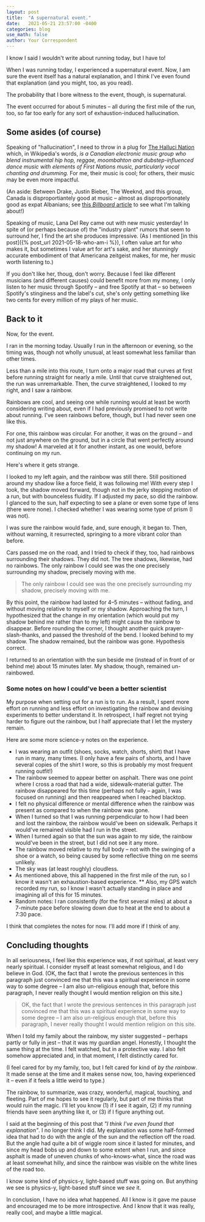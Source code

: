 ```yaml
---
layout: post
title:  "A supernatural event."
date:   2021-05-21 23:57:00 -0400
categories: blog
use_math: false
author: Your Correspondent
---
```


I know I said I wouldn't write about running today, but I have to!

When I was running today, I experienced a supernatural event. Now, I am sure the event itself has a natural explanation, and I think I've even found that explanation (and you might, too, as you read).

The probability that I bore witness to the event, though, is supernatural.

The event occurred for about 5 minutes &ndash; all during the first mile of the run, too, so far too early for any sort of exhaustion-induced hallucination.

## Some asides (of course)

Speaking of "hallucination", I need to throw in a plug for [The Halluci Nation](https://thehallucination.com/music/) which, in Wikipedia's words, *is a Canadian electronic music group who blend instrumental hip hop, reggae, moombahton and dubstep-influenced dance music with elements of First Nations music, particularly vocal chanting and drumming.* For me, their music is cool; for others, their music may be even more impactful.

(An aside: Between Drake, Justin Bieber, The Weeknd, and this group, Canada is disproportiantely good at music &ndash; almost as disproportionately good as expat Albanians; see [this *Billboard* article](https://www.billboard.com/articles/columns/pop/8507787/albanian-artists-charts-dua-lipa-bebe-rexha-ava-max) to see what I'm talking about!)

Speaking of music, Lana Del Rey came out with new music yesterday! In spite of (or perhaps because of) the "industry plant" rumors that seem to surround her, I find the art she produces impressive. (As I mentioned [in this post]({% post_url 2021-05-18-who-am-i %}), I often value art for who makes it, but sometimes I value art for art's sake, and her stunningly accurate embodiment of that Americana zeitgeist makes, for me, her music worth listening to.)

If you don't like her, thoug, don't worry. Because I feel like different musicians (and different causes) could benefit more from my money, I only listen to her music through Spotify &ndash; and free Spotify at that &ndash; so between Spotify's stinginess and the label's cut, she's only getting something like two cents for every million of my plays of her music.

## Back to it

Now, for the event.

I ran in the morning today. Usually I run in the afternoon or evening, so the timing was, though not wholly unusual, at least somewhat less familiar than other times.

Less than a mile into this route, I turn onto a major road that curves at first before running straight for nearly a mile. Until that curve straightened out, the run was unremarkable. Then, the curve straightened, I looked to my right, and I saw a rainbow.

Rainbows are cool, and seeing one while running would at least be worth considering writing about, even if I had previously promised to not write about running. I've seen rainbows before, though, but I had never seen one like this.

For one, this rainbow was circular. For another, it was on the ground &ndash; and not just anywhere on the ground, but in a circle that went perfectly around my shadow! A marveled at it for another instant, as one would, before continuing on my run.

Here's where it gets strange.

I looked to my left again, and the rainbow was still there. Still positioned around my shadow like a force field, it was following me! With every step I took, the shadow moved forward, though not in the jerky stepping motion of a run, but with bounceless fluidity. If I adjusted my pace, so did the rainbow. I glanced to the sun, half expecting to see a plane or even some type of lens (there were none). I checked whether I was wearing some type of prism (I was not).

I was sure the rainbow would fade, and, sure enough, it began to. Then, without warning, it resurrected, springing to a more vibrant color than before.

Cars passed me on the road, and I tried to check if they, too, had rainbows surrounding their shadows. They did not. The tree shadows, likewise, had no rainbows. The only rainbow I could see was the one precisely surrounding my shadow, precisely moving with me.

>The only rainbow I could see was the one precisely surrounding my shadow, precisely moving with me.

By this point, the rainbow had lasted for 4&ndash;5 minutes &ndash; without fading, and without moving relative to myself or my shadow. Approaching the turn, I hypothesized that the change in my orientation (which would put my shadow behind me rather than to my left) might cause the rainbow to disappear. Before rounding the corner, I thought another quick prayer-slash-thanks, and passed the threshold of the bend. I looked behind to my shadow. The shadow remained, but the rainbow was gone. Hypothesis correct.

I returned to an orientation with the sun beside me (instead of in front of or behind me) about 15 minutes later. My shadow, though, remained un-rainbowed.

### Some notes on how I could've been a better scientist

My purpose when setting out for a run is to run. As a result, I spent more effort on running and less effort on investigating the rainbow and devising experiments to better understand it. In retrospect, I half regret not trying harder to figure out the rainbow, but I half appreciate that I let the mystery remain.

Here are some more science-y notes on the experience.

* I was wearing an outfit (shoes, socks, watch, shorts, shirt) that I have run in many, many times. (I only have a few pairs of shorts, and I have several copies of the shirt I wore, so this is probably my most frequent running outfit!)
* The rainbow seemed to appear better on asphalt. There was one point where I cross a road that had a wide, sidewalk-material gutter. The rainbow disappeared for this time (perhaps not fully &ndash; again, I was focused on running) and then reappeared when I reached blacktop.
* I felt no physical difference or mental difference when the rainbow was present as compared to when the rainbow was gone.
* When I turned so that I was running perpendicular to how I had been and lost the rainbow, the rainbow would've been on sidewalk. Perhaps it would've remained visible had I run in the street.
* When I turned again so that the sun was again to my side, the rainbow would've been in the street, but I did not see it any more.
* The rainbow moved relative to my full body &ndash; not with the swinging of a shoe or a watch, so being caused by some reflective thing on me seems unlikely.
* The sky was (at least roughly) cloudless.
* As mentioned above, this all happened in the first mile of the run, so I know it wasn't an exhaustion-based experience.
** Also, my GPS watch recorded my run, so I know I wasn't actually standing in place and imagining all of this for 15 minutes.
* Random notes: I ran consistently (for the first several miles) at about a 7-minute pace before slowing down due to heat at the end to about a 7:30 pace.

I think that completes the notes for now. I'll add more if I think of any.

## Concluding thoughts

In all seriousness, I feel like this experience was, if not spiritual, at least very nearly spiritual. I consider myself at least somewhat religious, and I do believe in God. (OK, the fact that I wrote the previous sentences in this paragraph just convinced me that this was a spiritual experience in some way to some degree &ndash; I am also un-religious enough that, before this paragraph, I never really thought I would mention religion on this site.)

> OK, the fact that I wrote the previous sentences in this paragraph just convinced me that this was a spiritual experience in some way to some degree &ndash; I am also un-religious enough that, before this paragraph, I never really thought I would mention religion on this site.

When I told my family about the rainbow, my sister suggested &ndash; perhaps partly or fully in jest &ndash; that it was my guardian angel. Honestly, I thought the same thing at the time. I felt watched, but in a protective way. I also felt somehow appreciated and, in that moment, I felt distinctly cared for.

(I feel cared for by my family, too, but I felt cared for kind of *by the rainbow*. It made sense at the time and it makes sense now, too, having experienced it &ndash; even if it feels a little weird to type.)

The rainbow, to summarize, was crazy, wonderful, magical, touching, and fleeting. Part of me hopes to see it regularly, but part of me thinks that would ruin the magic. I'll let you know (1) if I see it again, (2) if my running friends have seen anything like it, or (3) if I figure anything out.

I said at the beginning of this post that *"I think I've even found that explanation"*. I no longer think I did. My explanation was some half-formed idea that had to do with the angle of the sun and the reflection off the road. But the angle had quite a bit of wiggle room since it lasted for minutes, and since my head bobs up and down to some extent when I run, and since asphalt is made of uneven chunks of who-knows-what, since the road was at least somewhat hilly, and since the rainbow was visible on the white lines of the road too.

I know some kind of physics-y, light-based stuff was going on. But anything we see is physics-y, light-based stuff since we *see* it.

In conclusion, I have no idea what happened. All I know is it gave me pause and encouraged me to be more introspective. And I know that it was really, really cool, and maybe a little magical.
